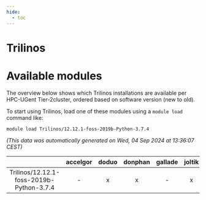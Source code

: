 ```yaml
---
hide:
  - toc
---
```


Trilinos
========

# Available modules


The overview below shows which Trilinos installations are available per HPC-UGent Tier-2cluster, ordered based on software version (new to old).

To start using Trilinos, load one of these modules using a `module load` command like:

```shell
module load Trilinos/12.12.1-foss-2019b-Python-3.7.4
```

*(This data was automatically generated on Wed, 04 Sep 2024 at 13:36:07 CEST)*  

| |accelgor|doduo|donphan|gallade|joltik|shinx|skitty|
| :---: | :---: | :---: | :---: | :---: | :---: | :---: | :---: |
|Trilinos/12.12.1-foss-2019b-Python-3.7.4|-|x|x|-|x|-|x|

